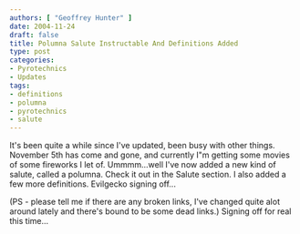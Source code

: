 ```yaml
---
authors: [ "Geoffrey Hunter" ]
date: 2004-11-24
draft: false
title: Polumna Salute Instructable And Definitions Added
type: post
categories:
- Pyrotechnics
- Updates
tags:
- definitions
- polumna
- pyrotechnics
- salute
---
```


<p>It's been quite a while since I've updated, been busy with other things. November 5th has come and gone, and currently I"m getting some movies of some fireworks I let of. Ummmm...well I've now added a new kind of salute, called a polumna. Check it out in the Salute section. I also added a few more definitions. Evilgecko signing off...</p>

<p>(PS - please tell me if there are any broken links, I've changed quite alot around lately and there's bound to be some dead links.) Signing off for real this time...</p>
